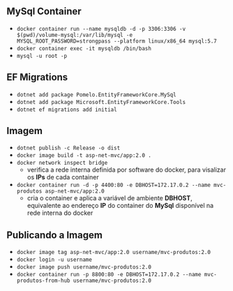 ## MySql Container

* ```docker container run --name mysqldb -d -p 3306:3306 -v $(pwd)/volume-mysql:/var/lib/mysql -e MYSQL_ROOT_PASSWORD=strongpass --platform linux/x86_64 mysql:5.7```
* ```docker container exec -it mysqldb /bin/bash```
* ```mysql -u root -p```

## EF Migrations

* ```dotnet add package Pomelo.EntityFrameworkCore.MySql```
* ```dotnet add package Microsoft.EntityFrameworkCore.Tools```
* ```dotnet ef migrations add initial```

## Imagem

* ```dotnet publish -c Release -o dist```
* ```docker image build -t asp-net-mvc/app:2.0 .```
* ```docker network inspect bridge```
  * verifica a rede interna definida por software do docker, para visalizar os **IPs** de cada container
* ```docker container run -d -p 4400:80 -e DBHOST=172.17.0.2 --name mvc-produtos asp-net-mvc/app:2.0```
  * cria o container e aplica a variável de ambiente **DBHOST**, equivalente ao endereço **IP** do container do **MySql** disponível na rede interna do docker

## Publicando a Imagem

* ```docker image tag asp-net-mvc/app:2.0 username/mvc-produtos:2.0```
* ```docker login -u username```
* ```docker image push username/mvc-produtos:2.0```
* ```docker container run -p 8800:80 -e DBHOST=172.17.0.2 --name mvc-produtos-from-hub username/mvc-produtos:2.0```